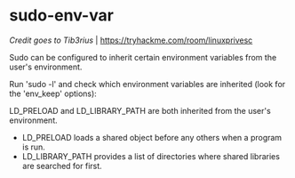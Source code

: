 # sudo-env-var
*Credit goes to Tib3rius* | https://tryhackme.com/room/linuxprivesc

Sudo can be configured to inherit certain environment variables from the user's environment.

Run 'sudo -l' and check which environment variables are inherited (look for the 'env_keep' options):

LD_PRELOAD and LD_LIBRARY_PATH are both inherited from the user's environment.
* LD_PRELOAD loads a shared object before any others when a program is run.
* LD_LIBRARY_PATH provides a list of directories where shared libraries are searched for first.


